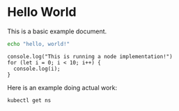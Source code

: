 # Hello World

This is a basic example document.

```sh
echo "hello, world!"
```

```node
console.log("This is running a node implementation!")
for (let i = 0; i < 10; i++) {
  console.log(i);
}
```

Here is an example doing actual work:
```bash
kubectl get ns
```
